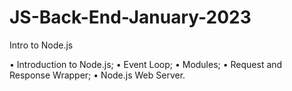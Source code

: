 # JS-Back-End-January-2023
Intro to Node.js

• Introduction to Node.js;
• Event Loop;
• Modules;
• Request and Response Wrapper;
• Node.js Web Server.
